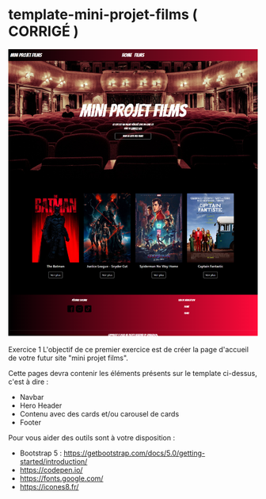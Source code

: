 # template-mini-projet-films ( CORRIGÉ )


![Liste de films](https://github.com/code-gt/template-mini-films/blob/main/screenshot.png?raw=true)

Exercice 1 
L'objectif de ce premier exercice est de créer la page d'accueil de votre futur site "mini projet films". 

Cette pages devra contenir les éléments présents sur le template ci-dessus, c'est à dire :

- Navbar
- Hero Header
- Contenu avec des cards et/ou carousel de cards
- Footer

Pour vous aider des outils sont à votre disposition :
- Bootstrap 5 : https://getbootstrap.com/docs/5.0/getting-started/introduction/
- https://codepen.io/
- https://fonts.google.com/
- https://icones8.fr/
